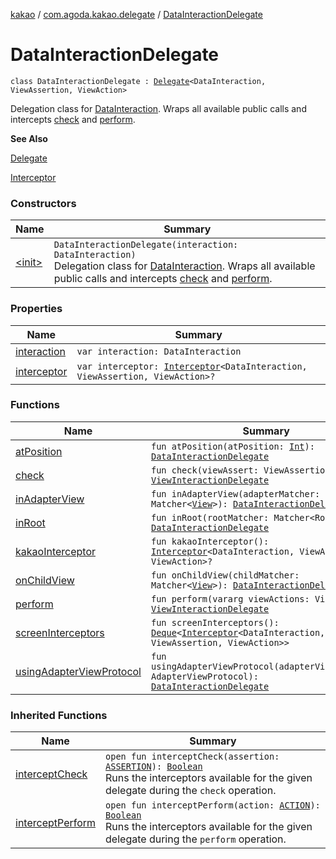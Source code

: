 [kakao](../../index.md) / [com.agoda.kakao.delegate](../index.md) / [DataInteractionDelegate](./index.md)

# DataInteractionDelegate

`class DataInteractionDelegate : `[`Delegate`](../-delegate/index.md)`<DataInteraction, ViewAssertion, ViewAction>`

Delegation class for [DataInteraction](#).
Wraps all available public calls and intercepts [check](check.md) and [perform](perform.md).

**See Also**

[Delegate](../-delegate/index.md)

[Interceptor](../../com.agoda.kakao.intercept/-interceptor/index.md)

### Constructors

| Name | Summary |
|---|---|
| [&lt;init&gt;](-init-.md) | `DataInteractionDelegate(interaction: DataInteraction)`<br>Delegation class for [DataInteraction](#). Wraps all available public calls and intercepts [check](check.md) and [perform](perform.md). |

### Properties

| Name | Summary |
|---|---|
| [interaction](interaction.md) | `var interaction: DataInteraction` |
| [interceptor](interceptor.md) | `var interceptor: `[`Interceptor`](../../com.agoda.kakao.intercept/-interceptor/index.md)`<DataInteraction, ViewAssertion, ViewAction>?` |

### Functions

| Name | Summary |
|---|---|
| [atPosition](at-position.md) | `fun atPosition(atPosition: `[`Int`](https://kotlinlang.org/api/latest/jvm/stdlib/kotlin/-int/index.html)`): `[`DataInteractionDelegate`](./index.md) |
| [check](check.md) | `fun check(viewAssert: ViewAssertion): `[`ViewInteractionDelegate`](../-view-interaction-delegate/index.md) |
| [inAdapterView](in-adapter-view.md) | `fun inAdapterView(adapterMatcher: Matcher<`[`View`](https://developer.android.com/reference/android/view/View.html)`>): `[`DataInteractionDelegate`](./index.md) |
| [inRoot](in-root.md) | `fun inRoot(rootMatcher: Matcher<Root>): `[`DataInteractionDelegate`](./index.md) |
| [kakaoInterceptor](kakao-interceptor.md) | `fun kakaoInterceptor(): `[`Interceptor`](../../com.agoda.kakao.intercept/-interceptor/index.md)`<DataInteraction, ViewAssertion, ViewAction>?` |
| [onChildView](on-child-view.md) | `fun onChildView(childMatcher: Matcher<`[`View`](https://developer.android.com/reference/android/view/View.html)`>): `[`DataInteractionDelegate`](./index.md) |
| [perform](perform.md) | `fun perform(vararg viewActions: ViewAction): `[`ViewInteractionDelegate`](../-view-interaction-delegate/index.md) |
| [screenInterceptors](screen-interceptors.md) | `fun screenInterceptors(): `[`Deque`](https://developer.android.com/reference/java/util/Deque.html)`<`[`Interceptor`](../../com.agoda.kakao.intercept/-interceptor/index.md)`<DataInteraction, ViewAssertion, ViewAction>>` |
| [usingAdapterViewProtocol](using-adapter-view-protocol.md) | `fun usingAdapterViewProtocol(adapterViewProtocol: AdapterViewProtocol): `[`DataInteractionDelegate`](./index.md) |

### Inherited Functions

| Name | Summary |
|---|---|
| [interceptCheck](../-delegate/intercept-check.md) | `open fun interceptCheck(assertion: `[`ASSERTION`](../-delegate/index.md#ASSERTION)`): `[`Boolean`](https://kotlinlang.org/api/latest/jvm/stdlib/kotlin/-boolean/index.html)<br>Runs the interceptors available for the given delegate during the `check` operation. |
| [interceptPerform](../-delegate/intercept-perform.md) | `open fun interceptPerform(action: `[`ACTION`](../-delegate/index.md#ACTION)`): `[`Boolean`](https://kotlinlang.org/api/latest/jvm/stdlib/kotlin/-boolean/index.html)<br>Runs the interceptors available for the given delegate during the `perform` operation. |
